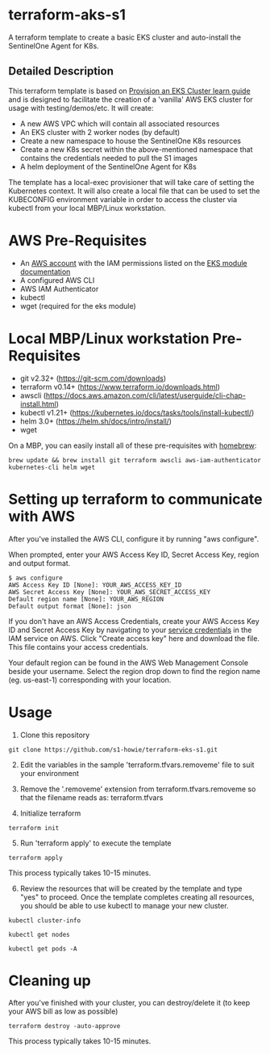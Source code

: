 # terraform-aks-s1
A terraform template to create a basic EKS cluster and auto-install the SentinelOne Agent for K8s.

## Detailed Description

This terraform template is based on  [Provision an EKS Cluster learn guide](https://learn.hashicorp.com/terraform/kubernetes/provision-eks-cluster) and is designed to facilitate the creation of a 'vanilla' AWS EKS cluster for usage with testing/demos/etc.
It will create:
- A new AWS VPC which will contain all associated resources
- An EKS cluster with 2 worker nodes (by default)
- Create a new namespace to house the SentinelOne K8s resources
- Create a new K8s secret within the above-mentioned namespace that contains the credentials needed to pull the S1 images
- A helm deployment of the SentinelOne Agent for K8s

The template has a local-exec provisioner that will take care of setting the Kubernetes context.  It will also create a local file that can be used to set the KUBECONFIG environment variable in order to access the cluster via kubectl from your local MBP/Linux workstation.

# AWS Pre-Requisites
- An [AWS account](https://portal.aws.amazon.com/billing/signup?nc2=h_ct&src=default&redirect_url=https%3A%2F%2Faws.amazon.com%2Fregistration-confirmation#/start) with the IAM permissions listed on the [EKS module documentation](https://github.com/terraform-aws-modules/terraform-aws-eks/blob/master/docs/iam-permissions.md)
- A configured AWS CLI
- AWS IAM Authenticator
- kubectl
- wget (required for the eks module)

# Local MBP/Linux workstation Pre-Requisites
- git v2.32+ (https://git-scm.com/downloads)
- terraform v0.14+ (https://www.terraform.io/downloads.html)
- awscli (https://docs.aws.amazon.com/cli/latest/userguide/cli-chap-install.html)
- kubectl v1.21+ (https://kubernetes.io/docs/tasks/tools/install-kubectl/)
- helm 3.0+ (https://helm.sh/docs/intro/install/)
- wget 

On a MBP, you can easily install all of these pre-requisites with [homebrew](https://formulae.brew.sh/):
```
brew update && brew install git terraform awscli aws-iam-authenticator kubernetes-cli helm wget
```

# Setting up terraform to communicate with AWS
After you've installed the AWS CLI, configure it by running "aws configure".

When prompted, enter your AWS Access Key ID, Secret Access Key, region and output format.
```
$ aws configure
AWS Access Key ID [None]: YOUR_AWS_ACCESS_KEY_ID
AWS Secret Access Key [None]: YOUR_AWS_SECRET_ACCESS_KEY
Default region name [None]: YOUR_AWS_REGION
Default output format [None]: json
```

If you don't have an AWS Access Credentials, create your AWS Access Key ID and Secret Access Key by navigating to your [service credentials](https://console.aws.amazon.com/iam/home?#/security_credentials) in the IAM service on AWS. Click "Create access key" here and download the file. This file contains your access credentials.

Your default region can be found in the AWS Web Management Console beside your username. Select the region drop down to find the region name (eg. us-east-1) corresponding with your location.


# Usage
1. Clone this repository
```
git clone https://github.com/s1-howie/terraform-eks-s1.git
```
2. Edit the variables in the sample 'terraform.tfvars.removeme' file to suit your environment

3. Remove the '.removeme' extension from terraform.tfvars.removeme so that the filename reads as: terraform.tfvars

4. Initialize terraform
```
terraform init
```
5. Run 'terraform apply' to execute the template
```
terraform apply
```
   This process typically takes 10-15 minutes.

6. Review the resources that will be created by the template and type "yes" to proceed.
   Once the template completes creating all resources, you should be able to use kubectl to manage your new cluster.
```
kubectl cluster-info
```
```
kubectl get nodes
```
```
kubectl get pods -A
```

# Cleaning up
After you've finished with your cluster, you can destroy/delete it (to keep your AWS bill as low as possible)
```
terraform destroy -auto-approve
```
   This process typically takes 10-15 minutes.
